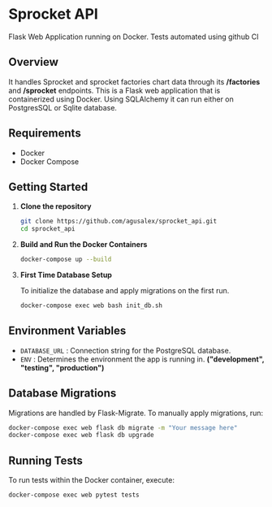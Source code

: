 # Sprocket API 
Flask Web Application running on Docker.
Tests automated using github CI


## Overview
It handles Sprocket and sprocket factories chart data through its **/factories** and **/sprocket** endpoints.
This is a Flask web application that is containerized using Docker. Using SQLAlchemy it can run either on PostgresSQL or Sqlite database.

## Requirements

- Docker
- Docker Compose

## Getting Started

1. **Clone the repository**

    ```bash
    git clone https://github.com/agusalex/sprocket_api.git
    cd sprocket_api
    ```

2. **Build and Run the Docker Containers**

    ```bash
    docker-compose up --build
    ```

3. **First Time Database Setup**

    To initialize the database and apply migrations on the first run.

    ```bash
    docker-compose exec web bash init_db.sh
    ```

## Environment Variables

- `DATABASE_URL` : Connection string for the PostgreSQL database.
- `ENV` : Determines the environment the app is running in. **("development", "testing", "production")**

## Database Migrations

Migrations are handled by Flask-Migrate. To manually apply migrations, run:

```bash
docker-compose exec web flask db migrate -m "Your message here"
docker-compose exec web flask db upgrade
```

## Running Tests

To run tests within the Docker container, execute:

```bash
docker-compose exec web pytest tests
```

